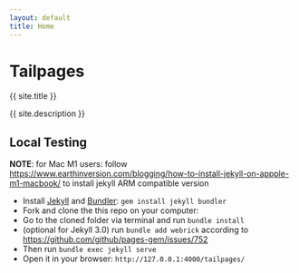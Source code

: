 ```yaml
---
layout: default
title: Home
---
```


# Tailpages

{{ site.title }}

{{ site.description }}

## Local Testing

**NOTE**: for Mac M1 users: follow https://www.earthinversion.com/blogging/how-to-install-jekyll-on-appple-m1-macbook/ to install jekyll ARM compatible version

- Install [Jekyll](https://jekyllrb.com) and [Bundler](https://bundler.io/): `gem install jekyll bundler`
- Fork and clone the this repo on your computer: 
- Go to the cloned folder via terminal and run `bundle install`
- (optional for Jekyll 3.0) run `bundle add webrick` according to https://github.com/github/pages-gem/issues/752
- Then run `bundle exec jekyll serve`
- Open it in your browser: `http://127.0.0.1:4000/tailpages/`